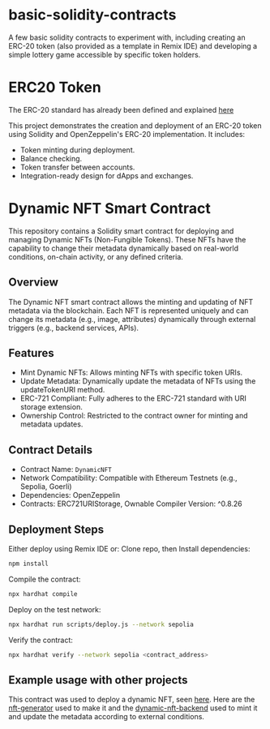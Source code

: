 # basic-solidity-contracts
A few basic solidity contracts to experiment with, including creating an ERC-20 token (also provided as a template in Remix IDE) and developing a simple lottery game accessible by specific token holders.


# ERC20 Token
The ERC-20 standard has already been defined and explained [here](https://github.com/OpenZeppelin/openzeppelin-contracts/blob/release-v4.7/contracts/token/ERC20/ERC20.sol)

This project demonstrates the creation and deployment of an ERC-20 token using Solidity and OpenZeppelin's ERC-20 implementation. It includes:

- Token minting during deployment.
- Balance checking.
- Token transfer between accounts.
- Integration-ready design for dApps and exchanges.

# Dynamic NFT Smart Contract
This repository contains a Solidity smart contract for deploying and managing Dynamic NFTs (Non-Fungible Tokens). These NFTs have the capability to change their metadata dynamically based on real-world conditions, on-chain activity, or any defined criteria.

## Overview
The Dynamic NFT smart contract allows the minting and updating of NFT metadata via the blockchain. Each NFT is represented uniquely and can change its metadata (e.g., image, attributes) dynamically through external triggers (e.g., backend services, APIs).

## Features
- Mint Dynamic NFTs: Allows minting NFTs with specific token URIs.
- Update Metadata: Dynamically update the metadata of NFTs using the updateTokenURI method.
- ERC-721 Compliant: Fully adheres to the ERC-721 standard with URI storage extension.
- Ownership Control: Restricted to the contract owner for minting and metadata updates.

## Contract Details
- Contract Name: `DynamicNFT`
- Network Compatibility: Compatible with Ethereum Testnets (e.g., Sepolia, Goerli)
- Dependencies: OpenZeppelin
- Contracts: ERC721URIStorage, Ownable
Compiler Version: ^0.8.26

## Deployment Steps
Either deploy using Remix IDE or:
Clone repo, then
Install dependencies:
```bash
npm install
```
Compile the contract:
```bash
npx hardhat compile
```
Deploy on the test network:
```bash
npx hardhat run scripts/deploy.js --network sepolia
```
Verify the contract:
```bash
npx hardhat verify --network sepolia <contract_address>
```

## Example usage with other projects
This contract was used to deploy a dynamic NFT, seen [here](https://testnets.opensea.io/assets/sepolia/0x58f960E4AA01b9EBE72A51b76A92162C04eD03D3/0).
Here are the [nft-generator](https://github.com/0xpoot-poot/nft-generator) used to make it and the [dynamic-nft-backend](https://github.com/0xpoot-poot/dynamic-nft-backend) used to mint it and update the metadata according to external conditions.
